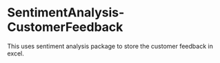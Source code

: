 # SentimentAnalysis-CustomerFeedback
This uses sentiment analysis package to store the customer feedback in excel.
